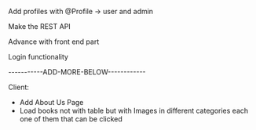 Add profiles with @Profile -> user and admin

Make the REST API 

Advance with front end part

Login functionality 

-----------ADD-MORE-BELOW------------

Client:
- Add About Us Page
- Load books not with table but with Images in different categories each one of them that can be clicked

